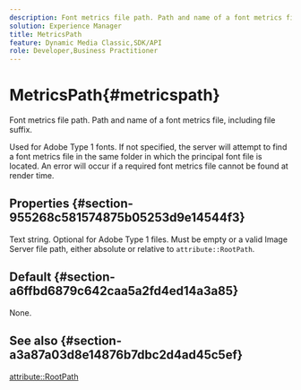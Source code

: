 ```yaml
---
description: Font metrics file path. Path and name of a font metrics file, including file suffix.
solution: Experience Manager
title: MetricsPath
feature: Dynamic Media Classic,SDK/API
role: Developer,Business Practitioner
---
```


# MetricsPath{#metricspath}

Font metrics file path. Path and name of a font metrics file, including file suffix.

Used for Adobe Type 1 fonts. If not specified, the server will attempt to find a font metrics file in the same folder in which the principal font file is located. An error will occur if a required font metrics file cannot be found at render time.

## Properties {#section-955268c581574875b05253d9e14544f3}

Text string. Optional for Adobe Type 1 files. Must be empty or a valid Image Server file path, either absolute or relative to `attribute::RootPath`.

## Default {#section-a6ffbd6879c642caa5a2fd4ed14a3a85}

None.

## See also {#section-a3a87a03d8e14876b7dbc2d4ad45c5ef}

[attribute::RootPath](/help/aem-is-ir-api/is-api/image-catalog/image-serving-api-ref/c-image-catalog-reference/c-attributes-reference/r-rootpath.md) 
